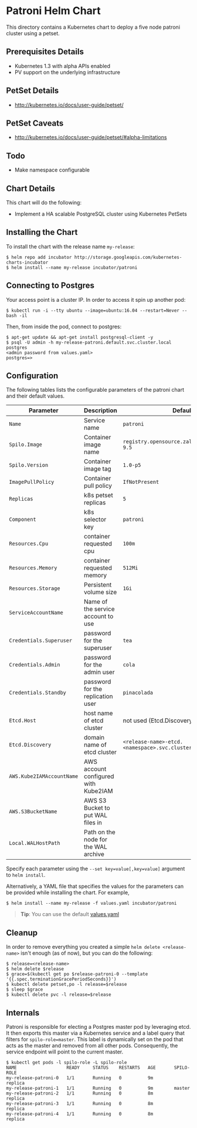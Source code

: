 # Patroni Helm Chart

This directory contains a Kubernetes chart to deploy a five node patroni cluster using a petset.

## Prerequisites Details
* Kubernetes 1.3 with alpha APIs enabled
* PV support on the underlying infrastructure

## PetSet Details
* http://kubernetes.io/docs/user-guide/petset/

## PetSet Caveats
* http://kubernetes.io/docs/user-guide/petset/#alpha-limitations

## Todo
* Make namespace configurable

## Chart Details
This chart will do the following:

* Implement a HA scalable PostgreSQL cluster using Kubernetes PetSets

## Installing the Chart

To install the chart with the release name `my-release`:

```console
$ helm repo add incubator http://storage.googleapis.com/kubernetes-charts-incubator
$ helm install --name my-release incubator/patroni
```

## Connecting to Postgres

Your access point is a cluster IP. In order to access it spin up another pod:

```console
$ kubectl run -i --tty ubuntu --image=ubuntu:16.04 --restart=Never -- bash -il
```

Then, from inside the pod, connect to postgres:

```console
$ apt-get update && apt-get install postgresql-client -y
$ psql -U admin -h my-release-patroni.default.svc.cluster.local postgres
<admin password from values.yaml>
postgres=>
```

## Configuration

The following tables lists the configurable parameters of the patroni chart and their default values.

|       Parameter          |           Description                |                         Default                     |
|--------------------------|--------------------------------------|-----------------------------------------------------|
| `Name`                   | Service name                         | `patroni`                                           |
| `Spilo.Image`            | Container image name                 | `registry.opensource.zalan.do/acid/spilo-9.5`       |
| `Spilo.Version`          | Container image tag                  | `1.0-p5`                                            |
| `ImagePullPolicy`        | Container pull policy                | `IfNotPresent`                                      |
| `Replicas`               | k8s petset replicas                  | `5`                                                 |
| `Component`              | k8s selector key                     | `patroni`                                           |
| `Resources.Cpu`          | container requested cpu              | `100m`                                              |
| `Resources.Memory`       | container requested memory           | `512Mi`                                             |
| `Resources.Storage`      | Persistent volume size               | `1Gi`                                               |
| `ServiceAccountName`     | Name of the service account to use   |                                                     |
| `Credentials.Superuser`  | password for the superuser           | `tea`                                               |
| `Credentials.Admin`      | password for the admin user          | `cola`                                              |
| `Credentials.Standby`    | password for the replication user    | `pinacolada`                                        |
| `Etcd.Host`              | host name of etcd cluster            | not used (Etcd.Discovery is used instead            |
| `Etcd.Discovery`         | domain name of etcd cluster          | `<release-name>-etcd.<namespace>.svc.cluster.local` |
| `AWS.Kube2IAMAccountName`| AWS account configured with Kube2IAM |                                                     |
| `AWS.S3BucketName`       | AWS S3 Bucket to put WAL files in    |                                                     |
| `Local.WALHostPath`      | Path on the node for the WAL archive |                                                     |

Specify each parameter using the `--set key=value[,key=value]` argument to `helm install`.

Alternatively, a YAML file that specifies the values for the parameters can be provided while installing the chart. For example,

```console
$ helm install --name my-release -f values.yaml incubator/patroni
```

> **Tip**: You can use the default [values.yaml](values.yaml)

## Cleanup

In order to remove everything you created a simple `helm delete <release-name>` isn't enough (as of now), but you can do the following:

```console
$ release=<release-name>
$ helm delete $release
$ grace=$(kubectl get po $release-patroni-0 --template '{{.spec.terminationGracePeriodSeconds}}')
$ kubectl delete petset,po -l release=$release
$ sleep $grace
$ kubectl delete pvc -l release=$release
```

## Internals

Patroni is responsible for electing a Postgres master pod by leveraging etcd.
It then exports this master via a Kubernetes service and a label query that filters for `spilo-role=master`.
This label is dynamically set on the pod that acts as the master and removed from all other pods.
Consequently, the service endpoint will point to the current master.

```console
$ kubectl get pods -l spilo-role -L spilo-role
NAME                   READY     STATUS    RESTARTS   AGE       SPILO-ROLE
my-release-patroni-0   1/1       Running   0          9m        replica
my-release-patroni-1   1/1       Running   0          9m        master
my-release-patroni-2   1/1       Running   0          8m        replica
my-release-patroni-3   1/1       Running   0          8m        replica
my-release-patroni-4   1/1       Running   0          8m        replica
```
